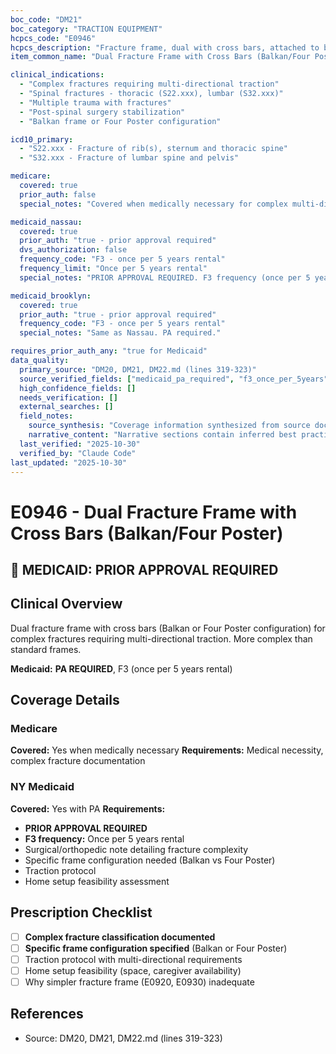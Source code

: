 ```yaml
---
boc_code: "DM21"
boc_category: "TRACTION EQUIPMENT"
hcpcs_code: "E0946"
hcpcs_description: "Fracture frame, dual with cross bars, attached to bed (includes Balkan, four poster)"
item_common_name: "Dual Fracture Frame with Cross Bars (Balkan/Four Poster)"

clinical_indications:
  - "Complex fractures requiring multi-directional traction"
  - "Spinal fractures - thoracic (S22.xxx), lumbar (S32.xxx)"
  - "Multiple trauma with fractures"
  - "Post-spinal surgery stabilization"
  - "Balkan frame or Four Poster configuration"

icd10_primary:
  - "S22.xxx - Fracture of rib(s), sternum and thoracic spine"
  - "S32.xxx - Fracture of lumbar spine and pelvis"

medicare:
  covered: true
  prior_auth: false
  special_notes: "Covered when medically necessary for complex multi-directional traction. More complex than standard fracture frames."

medicaid_nassau:
  covered: true
  prior_auth: "true - prior approval required"
  dvs_authorization: false
  frequency_code: "F3 - once per 5 years rental"
  frequency_limit: "Once per 5 years rental"
  special_notes: "PRIOR APPROVAL REQUIRED. F3 frequency (once per 5 years rental). Documentation: surgical/orthopedic note detailing fracture complexity, specific frame configuration needed (Balkan vs Four Poster), traction protocol, home setup feasibility."

medicaid_brooklyn:
  covered: true
  prior_auth: "true - prior approval required"
  frequency_code: "F3 - once per 5 years rental"
  special_notes: "Same as Nassau. PA required."

requires_prior_auth_any: "true for Medicaid"
data_quality:
  primary_source: "DM20, DM21, DM22.md (lines 319-323)"
  source_verified_fields: ["medicaid_pa_required", "f3_once_per_5years", "fracture_complexity", "specific_frame_configuration", "traction_protocol", "home_setup_feasibility"]
  high_confidence_fields: []
  needs_verification: []
  external_searches: []
  field_notes:
    source_synthesis: "Coverage information synthesized from source document"
    narrative_content: "Narrative sections contain inferred best practices and typical coverage patterns"
  last_verified: "2025-10-30"
  verified_by: "Claude Code"
last_updated: "2025-10-30"
---
```


# E0946 - Dual Fracture Frame with Cross Bars (Balkan/Four Poster)

## 🚨 MEDICAID: PRIOR APPROVAL REQUIRED

## Clinical Overview
Dual fracture frame with cross bars (Balkan or Four Poster configuration) for complex fractures requiring multi-directional traction. More complex than standard frames.

**Medicaid:** **PA REQUIRED**, F3 (once per 5 years rental)

## Coverage Details

### Medicare
**Covered:** Yes when medically necessary
**Requirements:** Medical necessity, complex fracture documentation

### NY Medicaid
**Covered:** Yes with PA
**Requirements:**
- **PRIOR APPROVAL REQUIRED**
- **F3 frequency:** Once per 5 years rental
- Surgical/orthopedic note detailing fracture complexity
- Specific frame configuration needed (Balkan vs Four Poster)
- Traction protocol
- Home setup feasibility assessment

## Prescription Checklist
- [ ] **Complex fracture classification documented**
- [ ] **Specific frame configuration specified** (Balkan or Four Poster)
- [ ] Traction protocol with multi-directional requirements
- [ ] Home setup feasibility (space, caregiver availability)
- [ ] Why simpler fracture frame (E0920, E0930) inadequate

## References
- Source: DM20, DM21, DM22.md (lines 319-323)
